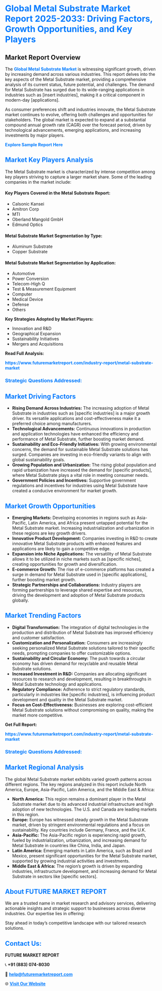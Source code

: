 <h1 style="color: #007BFF;">Global Metal Substrate Market Report 2025-2033: Driving Factors, Growth Opportunities, and Key Players</h1>

<section id="overview">
<h2>Market Report Overview</h2>
<p>The <a href="https://www.futuremarketreport.com/industry-report/metal-substrate-market" style="color: #007BFF; text-decoration: none;"><strong>Global Metal Substrate Market</strong></a> is witnessing significant growth, driven by increasing demand across various industries. This report delves into the key aspects of the Metal Substrate market, providing a comprehensive analysis of its current status, future potential, and challenges. The demand for Metal Substrate has surged due to its wide-ranging applications in industries such as [insert industries], making it a critical component in modern-day [applications].</p>
<p>As consumer preferences shift and industries innovate, the Metal Substrate market continues to evolve, offering both challenges and opportunities for stakeholders. The global market is expected to expand at a substantial compound annual growth rate (CAGR) over the forecast period, driven by technological advancements, emerging applications, and increasing investments by major players.</p>
</section>

<section id="overview">
<p><a href="https://www.futuremarketreport.com/request-sample/reportId=56383" style="color: #007BFF; text-decoration: none;"><strong>Explore Sample Report Here</strong></a></p>
</section>

<section id="key-players">
<h2 style="color: #007BFF;">Market Key Players Analysis</h2>
<p>The Metal Substrate market is characterized by intense competition among key players striving to capture a larger market share. Some of the leading companies in the market include:</p>
<h4>Key Players Covered in the Metal Substrate Report:</h4>
<ul><li>Calsonic Kansei</li><li>Amitron Corp</li><li>MTI</li><li>Oberland Mangold GmbH</li><li>Edmund Optics</li></ul>
<h4>Metal Substrate Market Segmentation by Type:</h4>
<ul><li>Aluminum Substrate</li><li>Copper Substrate</li></ul>

<h4>Metal Substrate Market Segmentation by Application:</h4>
<ul><li>Automotive</li><li>Power Conversion</li><li>Telecom-High Q</li><li>Test &amp; Measurement Equipment</li><li>Computer</li><li>Medical Device</li><li>Defense</li><li>Others</li></ul>
<p><strong>Key Strategies Adopted by Market Players:</strong></p>
<ul>
<li>Innovation and R&D</li>
<li>Geographical Expansion</li>
<li>Sustainability Initiatives</li>
<li>Mergers and Acquisitions</li>
</ul>
</section>

<section>
<p><strong>Read Full Analysis: </strong></p><a href="https://www.futuremarketreport.com/industry-report/metal-substrate-market" style="color: #007BFF; text-decoration: none;"><strong>https://www.futuremarketreport.com/industry-report/metal-substrate-market</strong></a>
<h3 style="color: #007BFF;">Strategic Questions Addressed:</h3>
</section>

<section id="driving-factors">
<h2 style="color: #007BFF;">Market Driving Factors</h2>
<ul>
<li><strong>Rising Demand Across Industries:</strong> The increasing adoption of Metal Substrate in industries such as [specific industries] is a major growth driver. Its versatile applications and cost-effectiveness make it a preferred choice among manufacturers.</li>
<li><strong>Technological Advancements:</strong> Continuous innovations in production and application technologies have enhanced the efficiency and performance of Metal Substrate, further boosting market demand.</li>
<li><strong>Sustainability and Eco-Friendly Initiatives:</strong> With growing environmental concerns, the demand for sustainable Metal Substrate solutions has surged. Companies are investing in eco-friendly variants to align with global sustainability goals.</li>
<li><strong>Growing Population and Urbanization:</strong> The rising global population and rapid urbanization have increased the demand for [specific products], where Metal Substrate plays a vital role in meeting consumer needs.</li>
<li><strong>Government Policies and Incentives:</strong> Supportive government regulations and incentives for industries using Metal Substrate have created a conducive environment for market growth.</li>
</ul>
</section>

<section id="growth-opportunities">
<h2 style="color: #007BFF;">Market Growth Opportunities</h2>
<ul>
<li><strong>Emerging Markets:</strong> Developing economies in regions such as Asia-Pacific, Latin America, and Africa present untapped potential for the Metal Substrate market. Increasing industrialization and urbanization in these regions are key growth drivers.</li>
<li><strong>Innovative Product Development:</strong> Companies investing in R&D to create innovative Metal Substrate products with enhanced features and applications are likely to gain a competitive edge.</li>
<li><strong>Expansion into Niche Applications:</strong> The versatility of Metal Substrate allows it to be utilized in niche markets such as [specific niches], creating opportunities for growth and diversification.</li>
<li><strong>E-commerce Growth:</strong> The rise of e-commerce platforms has created a surge in demand for Metal Substrate used in [specific applications], further boosting market growth.</li>
<li><strong>Strategic Partnerships and Collaborations:</strong> Industry players are forming partnerships to leverage shared expertise and resources, driving the development and adoption of Metal Substrate products globally.</li>
</ul>
</section>

<section id="trending-factors">
<h2 style="color: #007BFF;">Market Trending Factors</h2>
<ul>
<li><strong>Digital Transformation:</strong> The integration of digital technologies in the production and distribution of Metal Substrate has improved efficiency and customer satisfaction.</li>
<li><strong>Customization and Personalization:</strong> Consumers are increasingly seeking personalized Metal Substrate solutions tailored to their specific needs, prompting companies to offer customizable options.</li>
<li><strong>Sustainability and Circular Economy:</strong> The push towards a circular economy has driven demand for recyclable and reusable Metal Substrate solutions.</li>
<li><strong>Increased Investment in R&D:</strong> Companies are allocating significant resources to research and development, resulting in breakthroughs in Metal Substrate technology and applications.</li>
<li><strong>Regulatory Compliance:</strong> Adherence to strict regulatory standards, particularly in industries like [specific industries], is influencing product development and quality in the Metal Substrate market.</li>
<li><strong>Focus on Cost-Effectiveness:</strong> Businesses are exploring cost-efficient Metal Substrate solutions without compromising on quality, making the market more competitive.</li>
</ul>
</section>

<section>
<p><strong>Get Full Report: </strong></p><a href="https://www.futuremarketreport.com/industry-report/metal-substrate-market" style="color: #007BFF; text-decoration: none;"><strong>https://www.futuremarketreport.com/industry-report/metal-substrate-market</strong></a>
<h3 style="color: #007BFF;">Strategic Questions Addressed:</h3>
</section>


<section id="regional-analysis">
<h2 style="color: #007BFF;">Market Regional Analysis</h2>
<p>The global Metal Substrate market exhibits varied growth patterns across different regions. The key regions analyzed in this report include North America, Europe, Asia-Pacific, Latin America, and the Middle East & Africa:</p>
<ul>
<li><strong>North America:</strong> This region remains a dominant player in the Metal Substrate market due to its advanced industrial infrastructure and high adoption of new technologies. The U.S. and Canada are leading markets in this region.</li>
<li><strong>Europe:</strong> Europe has witnessed steady growth in the Metal Substrate market, driven by stringent environmental regulations and a focus on sustainability. Key countries include Germany, France, and the U.K.</li>
<li><strong>Asia-Pacific:</strong> The Asia-Pacific region is experiencing rapid growth, fueled by industrialization, urbanization, and increasing demand for Metal Substrate in countries like China, India, and Japan.</li>
<li><strong>Latin America:</strong> Emerging markets in Latin America, such as Brazil and Mexico, present significant opportunities for the Metal Substrate market, supported by growing industrial activities and investments.</li>
<li><strong>Middle East & Africa:</strong> The region’s growth is driven by expanding industries, infrastructure development, and increasing demand for Metal Substrate in sectors like [specific sectors].</li>
</ul>
</section>

<footer>
<h2 style="color: #007BFF;">About FUTURE MARKET REPORT</h2>
<p>We are a trusted name in market research and advisory services, delivering actionable insights and strategic support to businesses across diverse industries. Our expertise lies in offering:</p>

<p>Stay ahead in today’s competitive landscape with our tailored research solutions.</p>

<h2 style="color: #007BFF;">Contact Us:</h2>
<p><strong>FUTURE MARKET REPORT</strong></p>
<p>📞 <strong>+91 (883) 074-8030</strong></p>
<p>📧 <strong><a href="mailto:help@futuremarketreport.com" style="color: #007BFF;">help@futuremarketreport.com</a></strong></p>
<p>🌐 <strong><a href="https://www.futuremarketreport.com/" style="color: #007BFF;">Visit Our Website</a></strong></p>
</footer>
